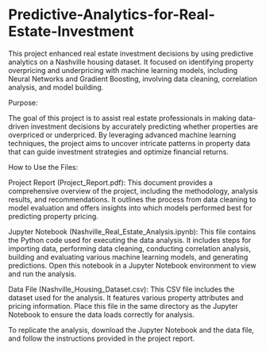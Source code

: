 # Predictive-Analytics-for-Real-Estate-Investment
This project enhanced real estate investment decisions by using predictive analytics on a Nashville housing dataset. It focused on identifying property overpricing and underpricing with machine learning models, including Neural Networks and Gradient Boosting, involving data cleaning, correlation analysis, and model building.

Purpose:

The goal of this project is to assist real estate professionals in making data-driven investment decisions by accurately predicting whether properties are overpriced or underpriced. By leveraging advanced machine learning techniques, the project aims to uncover intricate patterns in property data that can guide investment strategies and optimize financial returns.

How to Use the Files:

Project Report (Project_Report.pdf): This document provides a comprehensive overview of the project, including the methodology, analysis results, and recommendations. It outlines the process from data cleaning to model evaluation and offers insights into which models performed best for predicting property pricing.

Jupyter Notebook (Nashville_Real_Estate_Analysis.ipynb): This file contains the Python code used for executing the data analysis. It includes steps for importing data, performing data cleaning, conducting correlation analysis, building and evaluating various machine learning models, and generating predictions. Open this notebook in a Jupyter Notebook environment to view and run the analysis.

Data File (Nashville_Housing_Dataset.csv): This CSV file includes the dataset used for the analysis. It features various property attributes and pricing information. Place this file in the same directory as the Jupyter Notebook to ensure the data loads correctly for analysis.

To replicate the analysis, download the Jupyter Notebook and the data file, and follow the instructions provided in the project report. 
